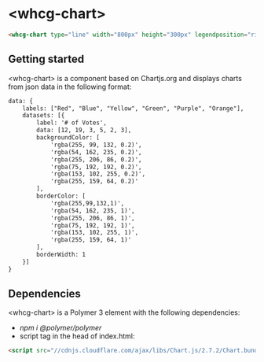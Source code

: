 # &lt;whcg-chart&gt;

```html
<whcg-chart type="line" width="800px" height="300px" legendposition="right" legendfontsize="10" legendfontfamily="Helvetica" jsondata="{{chartJsJson}}"></whcg-chart>
```

## Getting started 

&lt;whcg-chart&gt; is a component based on Chartjs.org and displays charts from json data in the following format: 
```html 
data: {
    labels: ["Red", "Blue", "Yellow", "Green", "Purple", "Orange"],
    datasets: [{
        label: '# of Votes',
        data: [12, 19, 3, 5, 2, 3],
        backgroundColor: [
            'rgba(255, 99, 132, 0.2)',
            'rgba(54, 162, 235, 0.2)',
            'rgba(255, 206, 86, 0.2)',
            'rgba(75, 192, 192, 0.2)',
            'rgba(153, 102, 255, 0.2)',
            'rgba(255, 159, 64, 0.2)'
        ],
        borderColor: [
            'rgba(255,99,132,1)',
            'rgba(54, 162, 235, 1)',
            'rgba(255, 206, 86, 1)',
            'rgba(75, 192, 192, 1)',
            'rgba(153, 102, 255, 1)',
            'rgba(255, 159, 64, 1)'
        ],
        borderWidth: 1
    }]
}
```

## Dependencies

&lt;whcg-chart&gt; is a Polymer 3 element with the following dependencies: 
- *npm i @polymer/polymer*
- script tag in the head of index.html:
```html
<script src="//cdnjs.cloudflare.com/ajax/libs/Chart.js/2.7.2/Chart.bundle.js">
```